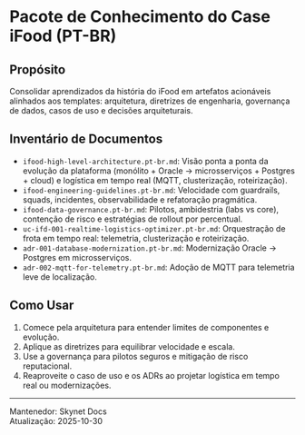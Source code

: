 # Pacote de Conhecimento do Case iFood (PT-BR)

## Propósito
Consolidar aprendizados da história do iFood em artefatos acionáveis alinhados aos templates: arquitetura, diretrizes de engenharia, governança de dados, casos de uso e decisões arquiteturais.

## Inventário de Documentos
- `ifood-high-level-architecture.pt-br.md`: Visão ponta a ponta da evolução da plataforma (monólito + Oracle → microsserviços + Postgres + cloud) e logística em tempo real (MQTT, clusterização, roteirização).
- `ifood-engineering-guidelines.pt-br.md`: Velocidade com guardrails, squads, incidentes, observabilidade e refatoração pragmática.
- `ifood-data-governance.pt-br.md`: Pilotos, ambidestria (labs vs core), contenção de risco e estratégias de rollout por percentual.
- `uc-ifd-001-realtime-logistics-optimizer.pt-br.md`: Orquestração de frota em tempo real: telemetria, clusterização e roteirização.
- `adr-001-database-modernization.pt-br.md`: Modernização Oracle → Postgres em microsserviços.
- `adr-002-mqtt-for-telemetry.pt-br.md`: Adoção de MQTT para telemetria leve de localização.

## Como Usar
1. Comece pela arquitetura para entender limites de componentes e evolução.
2. Aplique as diretrizes para equilibrar velocidade e escala.
3. Use a governança para pilotos seguros e mitigação de risco reputacional.
4. Reaproveite o caso de uso e os ADRs ao projetar logística em tempo real ou modernizações.

---

Mantenedor: Skynet Docs  
Atualização: 2025-10-30


